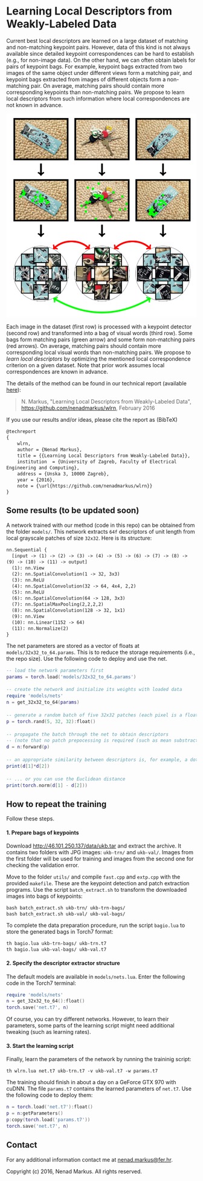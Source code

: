# Learning Local Descriptors from Weakly-Labeled Data

Current best local descriptors are learned on a large dataset of matching and non-matching keypoint pairs.
However, data of this kind is not always available since detailed keypoint correspondences can be hard to establish (e.g., for non-image data).
On the other hand, we can often obtain labels for pairs of keypoint bags.
For example, keypoint bags extracted from two images of the same object under different views form a matching pair, and keypoint bags extracted from images of different objects form a non-matching pair.
On average, matching pairs should contain more corresponding keypoints than non-matching pairs.
We propose to learn local descriptors from such information where local correspondences are not known in advance.

<center><img src="teaser.png" alt="Teaser" style="width: 512px;"/></center>

Each image in the dataset (first row) is processed with a keypoint detector (second row) and transformed into a bag of visual words (third row).
Some bags form matching pairs (green arrow) and some form non-matching pairs (red arrows).
On average, matching pairs should contain more corresponding local visual words than non-matching pairs.
We propose to *learn local descriptors* by optimizing the mentioned local correspondence criterion on a given dataset.
Note that prior work assumes local correspondences are known in advance.

The details of the method can be found in our technical report (available [here](http://hotlab.fer.hr/_download/repository/wlrn.pdf)):

> N. Markus, "Learning Local Descriptors from Weakly-Labeled Data", <https://github.com/nenadmarkus/wlrn>, February 2016

If you use our results and/or ideas, please cite the report as (BibTeX)

```
@techreport
{
	wlrn,
	author = {Nenad Markus},
	title = {{Learning Local Descriptors from Weakly-Labeled Data}},
	institution  = {University of Zagreb, Faculty of Electrical Engineering and Computing},
	address = {Unska 3, 10000 Zagreb},
	year = {2016},
	note = {\url{https://github.com/nenadmarkus/wlrn}}
}
```

## Some results (to be updated soon)

A network trained with our method (code in this repo) can be obtained from the folder `models/`.
This network extracts `64f` descriptors of unit length from local grayscale patches of size `32x32`.
Here is its structure:

```
nn.Sequential {
  [input -> (1) -> (2) -> (3) -> (4) -> (5) -> (6) -> (7) -> (8) -> (9) -> (10) -> (11) -> output]
  (1): nn.View
  (2): nn.SpatialConvolution(1 -> 32, 3x3)
  (3): nn.ReLU
  (4): nn.SpatialConvolution(32 -> 64, 4x4, 2,2)
  (5): nn.ReLU
  (6): nn.SpatialConvolution(64 -> 128, 3x3)
  (7): nn.SpatialMaxPooling(2,2,2,2)
  (8): nn.SpatialConvolution(128 -> 32, 1x1)
  (9): nn.View
  (10): nn.Linear(1152 -> 64)
  (11): nn.Normalize(2)
}
```

The net parameters are stored as a vector of floats at `models/32x32_to_64.params`.
This is to reduce the storage requirements (i.e., the repo size).
Use the following code to deploy and use the net.

```Lua
-- load the network parameters first
params = torch.load('models/32x32_to_64.params')

-- create the network and initialize its weights with loaded data
require 'models/nets'
n = get_32x32_to_64(params)

-- generate a random batch of five 32x32 patches (each pixel is a float from [0, 1])
p = torch.rand(5, 32, 32):float()

-- propagate the batch through the net to obtain descriptors
-- (note that no patch prepocessing is required (such as mean substraction))
d = n:forward(p)

-- an appropriate similarity between descriptors is, for example, a dot product ...
print(d[1]*d[2])

-- ... or you can use the Euclidean distance
print(torch.norm(d[1] - d[2]))
```

## How to repeat the training

Follow these steps.

#### 1. Prepare bags of keypoints

Download <http://46.101.250.137/data/ukb.tar> and extract the archive.
It contains two folders with JPG images: `ukb-trn/` and `ukb-val/`.
Images from the first folder will be used for training and images from the second one for checking the validation error.

Move to the folder `utils/` and compile `fast.cpp` and `extp.cpp` with the provided `makefile`.
These are the keypoint detection and patch extraction programs.
Use the script `batch_extract.sh` to transform the downloaded images into bags of keypoints:
```
bash batch_extract.sh ukb-trn/ ukb-trn-bags/
bash batch_extract.sh ukb-val/ ukb-val-bags/
```

To complete the data preparation procedure, run the script `bagio.lua` to store the generated bags in Torch7 format:
```
th bagio.lua ukb-trn-bags/ ukb-trn.t7
th bagio.lua ukb-val-bags/ ukb-val.t7
```

#### 2. Specify the descriptor extractor structure

The default models are available in `models/nets.lua`.
Enter the following code in the Torch7 terminal:

```Lua
require 'models/nets'
n = get_32x32_to_64():float()
torch.save('net.t7', n)
```

Of course, you can try different networks.
However, to learn their parameters, some parts of the learning script might need additional tweaking (such as learning rates).

#### 3. Start the learning script

Finally, learn the parameters of the network by running the traininig script:

	th wlrn.lua net.t7 ukb-trn.t7 -v ukb-val.t7 -w params.t7

The training should finish in about a day on a GeForce GTX 970 with cuDNN.
The file `params.t7` contains the learned parameters of `net.t7`.
Use the following code to deploy them:
```Lua
n = torch.load('net.t7'):float()
p = n:getParameters()
p:copy(torch.load('params.t7'))
torch.save('net.t7', n)
```

## Contact

For any additional information contact me at <nenad.markus@fer.hr>.

Copyright (c) 2016, Nenad Markus. All rights reserved.
